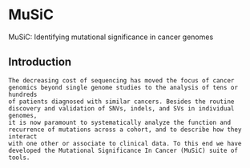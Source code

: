 MuSiC
===========
MuSiC: Identifying mutational significance in cancer genomes

Introduction
-----
    The decreasing cost of sequencing has moved the focus of cancer genomics beyond single genome studies to the analysis of tens or hundreds
    of patients diagnosed with similar cancers. Besides the routine discovery and validation of SNVs, indels, and SVs in individual genomes, 
    it is now paramount to systematically analyze the function and recurrence of mutations across a cohort, and to describe how they interact 
    with one other or associate to clinical data. To this end we have developed the Mutational Significance In Cancer (MuSiC) suite of tools.
